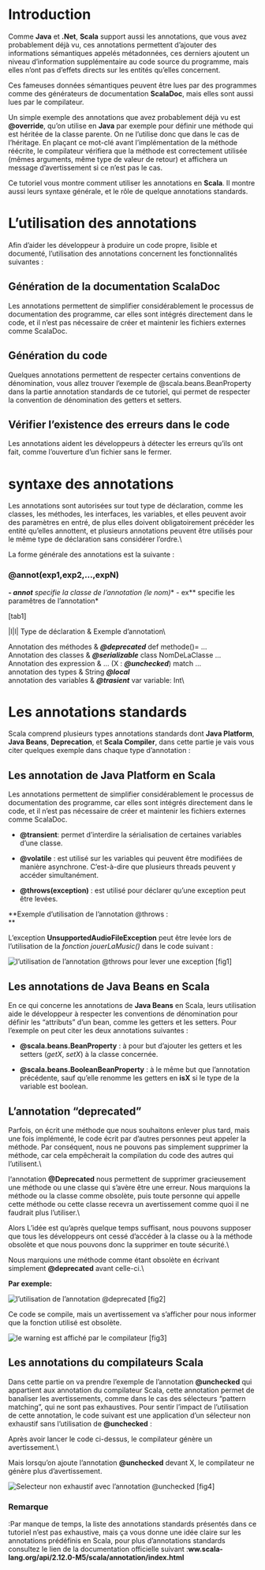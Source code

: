 Introduction
============

Comme **Java** et **.Net**, **Scala** support aussi les annotations, que
vous avez probablement déjà vu, ces annotations permettent d’ajouter des
informations sémantiques appelés métadonnées, ces derniers ajoutent un
niveau d’information supplémentaire au code source du programme, mais
elles n’ont pas d’effets directs sur les entités qu’elles concernent.

Ces fameuses données sémantiques peuvent être lues par des programmes
comme des générateurs de documentation **ScalaDoc**, mais elles sont
aussi lues par le compilateur.

Un simple exemple des annotations que avez probablement déjà vu est
**@override**, qu’on utilise en **Java** par exemple pour définir une
méthode qui est héritée de la classe parente. On ne l’utilise donc que
dans le cas de l’héritage. En plaçant ce mot-clé avant l’implémentation
de la méthode réécrite, le compilateur vérifiera que la méthode est
correctement utilisée (mêmes arguments, même type de valeur de retour)
et affichera un message d’avertissement si ce n’est pas le cas.

Ce tutoriel vous montre comment utiliser les annotations en **Scala**.
Il montre aussi leurs syntaxe générale, et le rôle de quelque
annotations standards.

L’utilisation des annotations
=============================

Afin d’aider les développeur à produire un code propre, lisible et
documenté, l’utilisation des annotations concernent les fonctionnalités
suivantes :

Génération de la documentation ScalaDoc
---------------------------------------

Les annotations permettent de simplifier considérablement le processus
de documentation des programme, car elles sont intégrés directement dans
le code, et il n’est pas nécessaire de créer et maintenir les fichiers
externes comme ScalaDoc.

Génération du code
------------------

Quelques annotations permettent de respecter certains conventions de
dénomination, vous allez trouver l’exemple de @scala.beans.BeanProperty
dans la partie annotation standards de ce tutoriel, qui permet de
respecter la convention de dénomination des getters et setters.

Vérifier l’existence des erreurs dans le code
---------------------------------------------

Les annotations aident les développeurs à détecter les erreurs qu’ils
ont fait, comme l’ouverture d’un fichier sans le fermer.

syntaxe des annotations
=======================

Les annotations sont autorisées sur tout type de déclaration, comme les
classes, les méthodes, les interfaces, les variables, et elles peuvent
avoir des paramètres en entré, de plus elles doivent obligatoirement
précéder les entité qu’elles annottent, et plusieurs annotations peuvent
être utilisés pour le même type de déclaration sans considérer l’ordre.\

La forme générale des annotations est la suivante :

### @annot(exp1,exp2,...,expN)

***- annot** specifie la classe de l’annotation (le nom)** - ex**
specifie les paramêtres de l’annotation*

[tab1]

<span>|l|l|</span> Type de déclaration & Exemple d’annotation\

Annotation des méthodes & ***@deprecated*** def methode()= …\
Annotation des classes & ***@serializable*** class NomDeLaClasse<span>
... </span>\
Annotation des expression & … (X : ***@unchecked***) match<span> ...
</span>\
annotation des types & String ***@local***\
annotation des variables & ***@trasient*** var variable: Int\

Les annotations standards
=========================

Scala comprend plusieurs types annotations standards dont **Java
Platform**, **Java Beans**, **Deprecation**, et **Scala Compiler**, dans
cette partie je vais vous citer quelques exemple dans chaque type
d’annotation :

Les annotation de Java Platform en Scala
----------------------------------------

Les annotations permettent de simplifier considérablement le processus
de documentation des programme, car elles sont intégrés directement dans
le code, et il n’est pas nécessaire de créer et maintenir les fichiers
externes comme ScalaDoc.

-   **@transient**: permet d’interdire la sérialisation de certaines
    variables d’une classe.

-   **@volatile** : est utilisé sur les variables qui peuvent être
    modifiées de manière asynchrone. C’est-à-dire que plusieurs threads
    peuvent y accéder simultanément.

-   **@throws(exception)** : est utilisé pour déclarer qu’une exception
    peut être levées.

**Exemple d’utilisation de l’annotation @throws :\
**

L’exception **UnsupportedAudioFileException** peut être levée lors de
l’utilisation de la *fonction jouerLaMusic()* dans le code suivant :

![l’utilisation de l’annotation @throws pour lever une
exception](image0.png "fig:") [fig1]

Les annotations de Java Beans en Scala
--------------------------------------

En ce qui concerne les annotations de **Java Beans** en Scala, leurs
utilisation aide le développeur à respecter les conventions de
dénomination pour définir les “attributs” d’un bean, comme les getters
et les setters. Pour l’exemple on peut citer les deux annotations
suivantes :

-   **@scala.beans.BeanProperty** : à pour but d’ajouter les getters et
    les setters (*getX*, *setX*) à la classe concernée.

-   **@scala.beans.BooleanBeanProperty** : à le même but que
    l’annotation précédente, sauf qu’elle renomme les getters en **isX**
    si le type de la variable est boolean.

L’annotation “deprecated”
-------------------------

Parfois, on écrit une méthode que nous souhaitons enlever plus tard,
mais une fois implémenté, le code écrit par d’autres personnes peut
appeler la méthode. Par conséquent, nous ne pouvons pas simplement
supprimer la méthode, car cela empêcherait la compilation du code des
autres qui l’utilisent.\

l‘annotation **@Deprecated** nous permettent de supprimer gracieusement
une méthode ou une classe qui s’avère être une erreur. Nous marquions la
méthode ou la classe comme obsolète, puis toute personne qui appelle
cette méthode ou cette classe recevra un avertissement comme quoi il ne
faudrait plus l’utiliser.\

Alors L’idée est qu’après quelque temps suffisant, nous pouvons supposer
que tous les développeurs ont cessé d’accéder à la classe ou à la
méthode obsolète et que nous pouvons donc la supprimer en toute
sécurité.\

Nous marquions une méthode comme étant obsolète en écrivant simplement
**@deprecated** avant celle-ci.\

**Par exemple:**

![l’utilisation de l’annotation @deprecated](image1.png "fig:") [fig2]

Ce code se compile, mais un avertissement va s’afficher pour nous
informer que la fonction utilisé est obsolète.

![le warning est affiché par le compilateur](image2.png "fig:") [fig3]

Les annotations du compilateurs Scala
-------------------------------------

Dans cette partie on va prendre l’exemple de l’annotation **@unchecked**
qui appartient aux annotation du compilateur Scala, cette annotation
permet de banaliser les avertissements, comme dans le cas des sélecteurs
“pattern matching”, qui ne sont pas exhaustives. Pour sentir l’impact de
l’utilisation de cette annotation, le code suivant est une application
d’un sélecteur non exhaustif sans l’utilisation de **@unchecked** :

Après avoir lancer le code ci-dessus, le compilateur génère un
avertissement.\

Mais lorsqu’on ajoute l’annotation **@unchecked** devant X, le
compilateur ne génère plus d’avertissement.

![Selecteur non exhaustif avec l’annotation
@unchecked](image5.png "fig:") [fig4]

### Remarque 

:Par manque de temps, la liste des annotations standards présentés dans
ce tutoriel n’est pas exhaustive, mais ça vous donne une idée claire sur
les annotations prédéfinis en Scala, pour plus d’annotations standards
consultez le lien de la documentation officielle suivant
:**ww.scala-lang.org/api/2.12.0-M5/scala/annotation/index.html**
